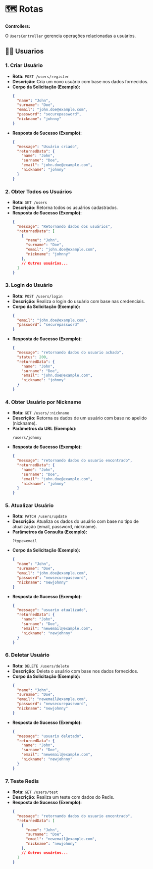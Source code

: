 # 🗺️ Rotas
**Controllers:** 

O `UsersController` gerencia operações relacionadas a usuários.



## 👨‍💼 Usuarios
### 1. Criar Usuário

- **Rota:** `POST /users/register`
- **Descrição:** Cria um novo usuário com base nos dados fornecidos.
- **Corpo da Solicitação (Exemplo):**
  ```json
  {
    "name": "John",
    "surname": "Doe",
    "email": "john.doe@example.com",
    "password": "securepassword",
    "nickname": "johnny"
  }
  ```
- **Resposta de Sucesso (Exemplo):**
  ```json
  {
    "message": "Usuário criado",
    "returnedData": {
      "name": "John",
      "surname": "Doe",
      "email": "john.doe@example.com",
      "nickname": "johnny"
    }
  }
  ```

### 2. Obter Todos os Usuários

- **Rota:** `GET /users`
- **Descrição:** Retorna todos os usuários cadastrados.
- **Resposta de Sucesso (Exemplo):**
  ```json
  {
    "message": "Retornando dados dos usuários",
    "returnedData": [
      {
        "name": "John",
        "surname": "Doe",
        "email": "john.doe@example.com",
        "nickname": "johnny"
      },
      // Outros usuários...
    ]
  }
  ```

### 3. Login do Usuário

- **Rota:** `POST /users/login`
- **Descrição:** Realiza o login do usuário com base nas credenciais.
- **Corpo da Solicitação (Exemplo):**
  ```json
  {
    "email": "john.doe@example.com",
    "password": "securepassword"
  }
  ```
- **Resposta de Sucesso (Exemplo):**
  ```json
  {
    "message": "retornando dados do usuario achado",
    "status": 200,
    "returnedData": {
      "name": "John",
      "surname": "Doe",
      "email": "john.doe@example.com",
      "nickname": "johnny"
    }
  }
  ```

### 4. Obter Usuário por Nickname

- **Rota:** `GET /users/:nickname`
- **Descrição:** Retorna os dados de um usuário com base no apelido (nickname).
- **Parâmetros da URL (Exemplo):**
  ```
  /users/johnny
  ```
- **Resposta de Sucesso (Exemplo):**
  ```json
  {
    "message": "retornando dados do usuario encontrado",
    "returnedData": {
      "name": "John",
      "surname": "Doe",
      "email": "john.doe@example.com",
      "nickname": "johnny"
    }
  }
  ```

### 5. Atualizar Usuário

- **Rota:** `PATCH /users/update`
- **Descrição:** Atualiza os dados do usuário com base no tipo de atualização (email, password, nickname).
- **Parâmetros da Consulta (Exemplo):**
  ```
  ?type=email
  ```
- **Corpo da Solicitação (Exemplo):**
  ```json
  {
    "name": "John",
    "surname": "Doe",
    "email": "john.doe@example.com",
    "password": "newsecurepassword",
    "nickname": "newjohnny"
  }
  ```
- **Resposta de Sucesso (Exemplo):**
  ```json
  {
    "message": "usuario atualizado",
    "returnedData": {
      "name": "John",
      "surname": "Doe",
      "email": "newemail@example.com",
      "nickname": "newjohnny"
    }
  }
  ```

### 6. Deletar Usuário

- **Rota:** `DELETE /users/delete`
- **Descrição:** Deleta o usuário com base nos dados fornecidos.
- **Corpo da Solicitação (Exemplo):**
  ```json
  {
    "name": "John",
    "surname": "Doe",
    "email": "newemail@example.com",
    "password": "newsecurepassword",
    "nickname": "newjohnny"
  }
  ```
- **Resposta de Sucesso (Exemplo):**
  ```json
  {
    "message": "usuario deletado",
    "returnedData": {
      "name": "John",
      "surname": "Doe",
      "email": "newemail@example.com",
      "nickname": "newjohnny"
    }
  }
  ```

### 7. Teste Redis

- **Rota:** `GET /users/test`
- **Descrição:** Realiza um teste com dados do Redis.
- **Resposta de Sucesso (Exemplo):**
  ```json
  {
    "message": "retornando dados do usuario encontrado",
    "returnedData": [
      {
        "name": "John",
        "surname": "Doe",
        "email": "newemail@example.com",
        "nickname": "newjohnny"
      },
      // Outros usuários...
    ]
  }
  ```

